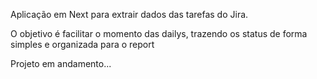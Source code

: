 Aplicação em Next para extrair dados das tarefas do Jira.

O objetivo é facilitar o momento das dailys, trazendo os status de forma simples e organizada para o report

Projeto em andamento...
